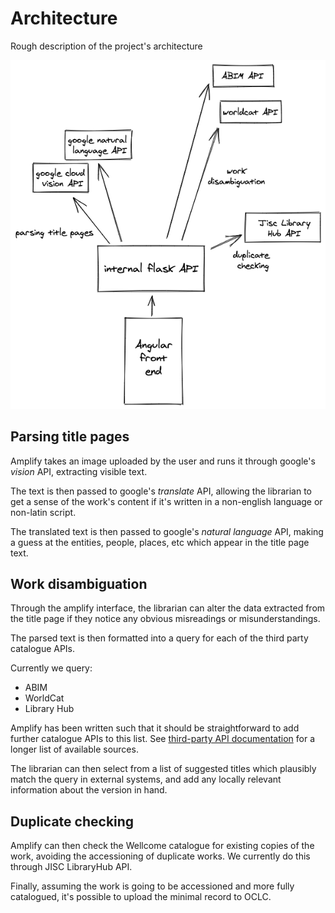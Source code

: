 # Architecture

Rough description of the project's architecture

![architecture](architecture.png)

## Parsing title pages

Amplify takes an image uploaded by the user and runs it through google's _vision_ API, extracting visible text.

The text is then passed to google's _translate_ API, allowing the librarian to get a sense of the work's content if it's written in a non-english language or non-latin script.

The translated text is then passed to google's _natural language_ API, making a guess at the entities, people, places, etc which appear in the title page text.

## Work disambiguation

Through the amplify interface, the librarian can alter the data extracted from the title page if they notice any obvious misreadings or misunderstandings.

The parsed text is then formatted into a query for each of the third party catalogue APIs.

Currently we query:

- ABIM
- WorldCat
- Library Hub

Amplify has been written such that it should be straightforward to add further catalogue APIs to this list. See [third-party API documentation](./third_party_apis.md) for a longer list of available sources.

The librarian can then select from a list of suggested titles which plausibly match the query in external systems, and add any locally relevant information about the version in hand.

## Duplicate checking

Amplify can then check the Wellcome catalogue for existing copies of the work, avoiding the accessioning of duplicate works. We currently do this through JISC LibraryHub API.

Finally, assuming the work is going to be accessioned and more fully catalogued, it's possible to upload the minimal record to OCLC.
